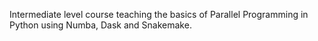 Intermediate level course teaching the basics of Parallel Programming in Python using Numba, Dask and Snakemake.
